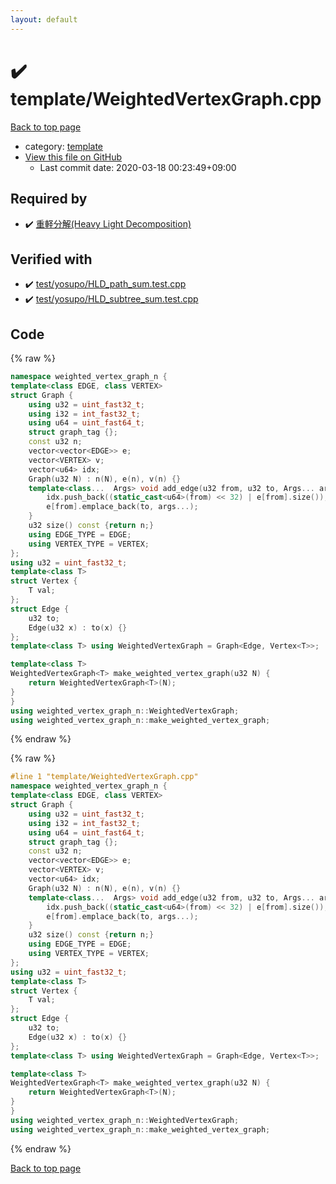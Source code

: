 ```yaml
---
layout: default
---
```


<!-- mathjax config similar to math.stackexchange -->
<script type="text/javascript" async
  src="https://cdnjs.cloudflare.com/ajax/libs/mathjax/2.7.5/MathJax.js?config=TeX-MML-AM_CHTML">
</script>
<script type="text/x-mathjax-config">
  MathJax.Hub.Config({
    TeX: { equationNumbers: { autoNumber: "AMS" }},
    tex2jax: {
      inlineMath: [ ['$','$'] ],
      processEscapes: true
    },
    "HTML-CSS": { matchFontHeight: false },
    displayAlign: "left",
    displayIndent: "2em"
  });
</script>

<script type="text/javascript" src="https://cdnjs.cloudflare.com/ajax/libs/jquery/3.4.1/jquery.min.js"></script>
<script src="https://cdn.jsdelivr.net/npm/jquery-balloon-js@1.1.2/jquery.balloon.min.js" integrity="sha256-ZEYs9VrgAeNuPvs15E39OsyOJaIkXEEt10fzxJ20+2I=" crossorigin="anonymous"></script>
<script type="text/javascript" src="../../assets/js/copy-button.js"></script>
<link rel="stylesheet" href="../../assets/css/copy-button.css" />


# :heavy_check_mark: template/WeightedVertexGraph.cpp

<a href="../../index.html">Back to top page</a>

* category: <a href="../../index.html#66f6181bcb4cff4cd38fbc804a036db6">template</a>
* <a href="{{ site.github.repository_url }}/blob/master/template/WeightedVertexGraph.cpp">View this file on GitHub</a>
    - Last commit date: 2020-03-18 00:23:49+09:00




## Required by

* :heavy_check_mark: <a href="../datastructure/HLD.cpp.html">重軽分解(Heavy Light Decomposition)</a>


## Verified with

* :heavy_check_mark: <a href="../../verify/test/yosupo/HLD_path_sum.test.cpp.html">test/yosupo/HLD_path_sum.test.cpp</a>
* :heavy_check_mark: <a href="../../verify/test/yosupo/HLD_subtree_sum.test.cpp.html">test/yosupo/HLD_subtree_sum.test.cpp</a>


## Code

<a id="unbundled"></a>
{% raw %}
```cpp
namespace weighted_vertex_graph_n {
template<class EDGE, class VERTEX>
struct Graph {
	using u32 = uint_fast32_t;
	using i32 = int_fast32_t;
	using u64 = uint_fast64_t;
	struct graph_tag {};
	const u32 n;
	vector<vector<EDGE>> e;
	vector<VERTEX> v;
	vector<u64> idx;
	Graph(u32 N) : n(N), e(n), v(n) {}
	template<class...  Args> void add_edge(u32 from, u32 to, Args... args) {
		idx.push_back((static_cast<u64>(from) << 32) | e[from].size());
		e[from].emplace_back(to, args...);
	}
	u32 size() const {return n;}
	using EDGE_TYPE = EDGE;
	using VERTEX_TYPE = VERTEX;
};
using u32 = uint_fast32_t;
template<class T>
struct Vertex {
	T val;
};
struct Edge {
	u32 to;
	Edge(u32 x) : to(x) {}
};
template<class T> using WeightedVertexGraph = Graph<Edge, Vertex<T>>;

template<class T>
WeightedVertexGraph<T> make_weighted_vertex_graph(u32 N) {
	return WeightedVertexGraph<T>(N);
}
}
using weighted_vertex_graph_n::WeightedVertexGraph;
using weighted_vertex_graph_n::make_weighted_vertex_graph;
```
{% endraw %}

<a id="bundled"></a>
{% raw %}
```cpp
#line 1 "template/WeightedVertexGraph.cpp"
namespace weighted_vertex_graph_n {
template<class EDGE, class VERTEX>
struct Graph {
	using u32 = uint_fast32_t;
	using i32 = int_fast32_t;
	using u64 = uint_fast64_t;
	struct graph_tag {};
	const u32 n;
	vector<vector<EDGE>> e;
	vector<VERTEX> v;
	vector<u64> idx;
	Graph(u32 N) : n(N), e(n), v(n) {}
	template<class...  Args> void add_edge(u32 from, u32 to, Args... args) {
		idx.push_back((static_cast<u64>(from) << 32) | e[from].size());
		e[from].emplace_back(to, args...);
	}
	u32 size() const {return n;}
	using EDGE_TYPE = EDGE;
	using VERTEX_TYPE = VERTEX;
};
using u32 = uint_fast32_t;
template<class T>
struct Vertex {
	T val;
};
struct Edge {
	u32 to;
	Edge(u32 x) : to(x) {}
};
template<class T> using WeightedVertexGraph = Graph<Edge, Vertex<T>>;

template<class T>
WeightedVertexGraph<T> make_weighted_vertex_graph(u32 N) {
	return WeightedVertexGraph<T>(N);
}
}
using weighted_vertex_graph_n::WeightedVertexGraph;
using weighted_vertex_graph_n::make_weighted_vertex_graph;

```
{% endraw %}

<a href="../../index.html">Back to top page</a>

